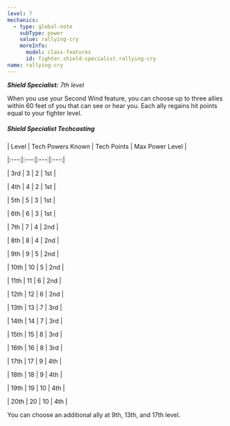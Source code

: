 ```yaml
---
level: 7
mechanics:
  - type: global-note
    subType: power
    value: rallying-cry
    moreInfo:
      model: class-features
      id: fighter.shield-specialist.rallying-cry
name: rallying-cry
---
```

_**Shield Specialist:** 7th level_
When you use your Second Wind feature, you can choose up to three allies within 60 feet of you that can see or hear you. Each ally regains hit points equal to your fighter level.
##### Shield Specialist Techcasting
| Level | Tech Powers Known | Tech Points | Max Power Level |
|:---:|:---:|:---:|:---:|
|  3rd |  3 |  2 | 1st |
|  4th |  4 |  2 | 1st |
|  5th |  5 |  3 | 1st |
|  6th |  6 |  3 | 1st |
|  7th |  7 |  4 | 2nd |
|  8th |  8 |  4 | 2nd |
|  9th |  9 |  5 | 2nd |
| 10th | 10 |  5 | 2nd |
| 11th | 11 |  6 | 2nd |
| 12th | 12 |  6 | 2nd |
| 13th | 13 |  7 | 3rd |
| 14th | 14 |  7 | 3rd |
| 15th | 15 |  8 | 3rd |
| 16th | 16 |  8 | 3rd |
| 17th | 17 |  9 | 4th |
| 18th | 18 |  9 | 4th |
| 19th | 19 | 10 | 4th |
| 20th | 20 | 10 | 4th |
You can choose an additional ally at 9th, 13th, and 17th level.
